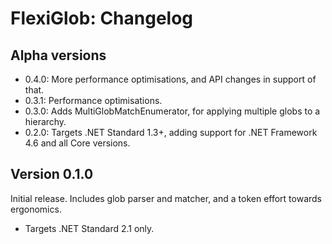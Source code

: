 # FlexiGlob: Changelog

## Alpha versions

* 0.4.0: More performance optimisations, and API changes in support of that.
* 0.3.1: Performance optimisations.
* 0.3.0: Adds MultiGlobMatchEnumerator, for applying multiple globs to a hierarchy.
* 0.2.0: Targets .NET Standard 1.3+, adding support for .NET Framework 4.6 and all Core versions.

## Version 0.1.0

Initial release. Includes glob parser and matcher, and a token effort towards ergonomics.

* Targets .NET Standard 2.1 only.